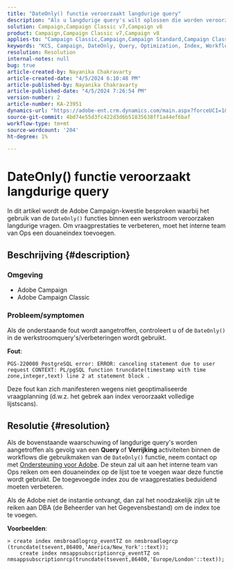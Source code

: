 ```yaml
---
title: "DateOnly() functie veroorzaakt langdurige query"
description: "Als u langdurige query's wilt oplossen die worden veroorzaakt door de functie DateOnly(), neemt u contact op met de afdeling Ondersteuning. Het interne team van Ops moet een douaneindex toevoegen."
solution: Campaign,Campaign Classic v7,Campaign v8
product: Campaign,Campaign Classic v7,Campaign v8
applies-to: "Campaign Classic,Campaign,Campaign Standard,Campaign Classic v7,Campaign v8"
keywords: "KCS, Campaign, DateOnly, Query, Optimization, Index, Workflow"
resolution: Resolution
internal-notes: null
bug: true
article-created-by: Nayanika Chakravarty
article-created-date: "4/5/2024 6:10:48 PM"
article-published-by: Nayanika Chakravarty
article-published-date: "4/5/2024 7:26:54 PM"
version-number: 2
article-number: KA-23951
dynamics-url: "https://adobe-ent.crm.dynamics.com/main.aspx?forceUCI=1&pagetype=entityrecord&etn=knowledgearticle&id=cd1ce2ce-77f3-ee11-904c-6045bd006704"
source-git-commit: 4bd74e55d3fc422d3d6b51835638ff1a44ef6baf
workflow-type: tm+mt
source-wordcount: '204'
ht-degree: 1%

---
```


# DateOnly() functie veroorzaakt langdurige query


In dit artikel wordt de Adobe Campaign-kwestie besproken waarbij het gebruik van de `DateOnly()` functies binnen een werkstroom veroorzaken langdurige vragen. Om vraagprestaties te verbeteren, moet het interne team van Ops een douaneindex toevoegen.

## Beschrijving {#description}


### Omgeving

- Adobe Campaign
- Adobe Campaign Classic


### Probleem/symptomen

Als de onderstaande fout wordt aangetroffen, controleert u of de `DateOnly()` in de werkstroomquery&#39;s/verbeteringen wordt gebruikt.

<b>Fout</b>:


```
PGS-220000 PostgreSQL error: ERROR: canceling statement due to user request CONTEXT: PL/pgSQL function truncdate(timestamp with time zone,integer,text) line 2 at statement block .
```


Deze fout kan zich manifesteren wegens niet geoptimaliseerde vraagplanning (d.w.z. het gebrek aan index veroorzaakt volledige lijstscans).


## Resolutie {#resolution}


Als de bovenstaande waarschuwing of langdurige query&#39;s worden aangetroffen als gevolg van een <b>Query </b>of <b>Verrijking </b>activiteiten binnen de workflows die gebruikmaken van de `DateOnly()` functie, neem contact op met [Ondersteuning voor Adobe](https://experienceleague.adobe.com/en/docs/campaign-classic/using/getting-started/support#support). De steun zal uit aan het interne team van Ops reiken om een douaneindex op de lijst toe te voegen waar deze functie wordt gebruikt. De toegevoegde index zou de vraagprestaties beduidend moeten verbeteren.

Als de Adobe niet de instantie ontvangt, dan zal het noodzakelijk zijn uit te reiken aan DBA (de Beheerder van het Gegevensbestand) om de index toe te voegen.

<b>Voorbeelden</b>:


```
> create index nmsbroadlogrcp_eventTZ on nmsbroadlogrcp (truncdate(tsevent,86400,'America/New_York'::text));
    create index nmsappsubscriptionrcp_eventTZ on nmsappsubscriptionrcp(truncdate(tsevent,86400,'Europe/London'::text));
```

